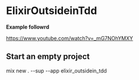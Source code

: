 # ElixirOutsideinTdd

**Example followrd**

<https://www.youtube.com/watch?v=_mG7NOhYMXY>

## Start an empty project

mix new . --sup --app elixir_outsidein_tdd
